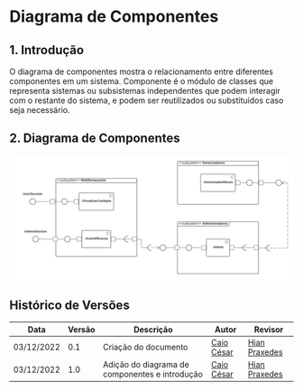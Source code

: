 # Diagrama de Componentes

## 1. Introdução
O diagrama de componentes mostra o relacionamento entre diferentes componentes em um sistema. Componente é o módulo de classes que representa sistemas ou subsistemas independentes que podem interagir com o restante do sistema, e podem ser reutilizados ou substituídos caso seja necessário.

## 2. Diagrama de Componentes

![Diagrama Componentes](../../assets/diagrama_componentes.png)

## Histórico de Versões
| Data |Versão| Descrição | Autor | Revisor |
|----|----|---------|-----|-----|
| 03/12/2022| 0.1  | Criação do documento | [Caio César](https://github.com/oCaioOliveira) | [Hian Praxedes](https://github.com/HianPraxedes) |
| 03/12/2022| 1.0  | Adição do diagrama de componentes e introdução | [Caio César](https://github.com/oCaioOliveira) | [Hian Praxedes](https://github.com/HianPraxedes) |